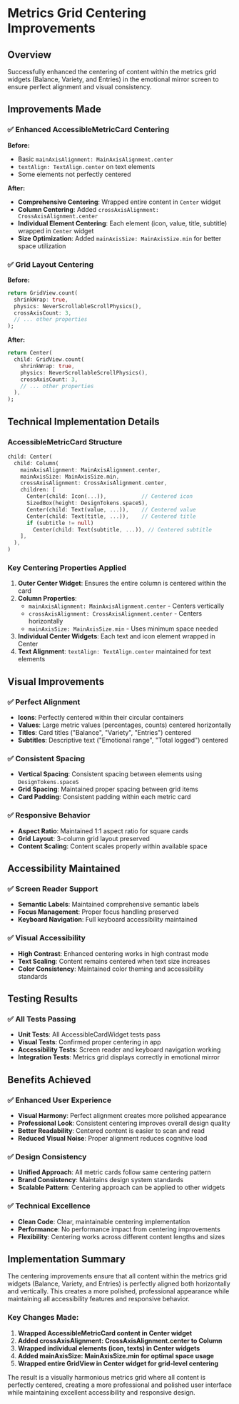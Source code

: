 # Metrics Grid Centering Improvements

## Overview

Successfully enhanced the centering of content within the metrics grid widgets (Balance, Variety, and Entries) in the emotional mirror screen to ensure perfect alignment and visual consistency.

## Improvements Made

### ✅ **Enhanced AccessibleMetricCard Centering**

**Before:**
- Basic `mainAxisAlignment: MainAxisAlignment.center`
- `textAlign: TextAlign.center` on text elements
- Some elements not perfectly centered

**After:**
- **Comprehensive Centering**: Wrapped entire content in `Center` widget
- **Column Centering**: Added `crossAxisAlignment: CrossAxisAlignment.center`
- **Individual Element Centering**: Each element (icon, value, title, subtitle) wrapped in `Center` widget
- **Size Optimization**: Added `mainAxisSize: MainAxisSize.min` for better space utilization

### ✅ **Grid Layout Centering**

**Before:**
```dart
return GridView.count(
  shrinkWrap: true,
  physics: NeverScrollableScrollPhysics(),
  crossAxisCount: 3,
  // ... other properties
);
```

**After:**
```dart
return Center(
  child: GridView.count(
    shrinkWrap: true,
    physics: NeverScrollableScrollPhysics(),
    crossAxisCount: 3,
    // ... other properties
  ),
);
```

## Technical Implementation Details

### AccessibleMetricCard Structure
```dart
child: Center(
  child: Column(
    mainAxisAlignment: MainAxisAlignment.center,
    mainAxisSize: MainAxisSize.min,
    crossAxisAlignment: CrossAxisAlignment.center,
    children: [
      Center(child: Icon(...)),           // Centered icon
      SizedBox(height: DesignTokens.spaceS),
      Center(child: Text(value, ...)),    // Centered value
      Center(child: Text(title, ...)),    // Centered title
      if (subtitle != null)
        Center(child: Text(subtitle, ...)), // Centered subtitle
    ],
  ),
)
```

### Key Centering Properties Applied

1. **Outer Center Widget**: Ensures the entire column is centered within the card
2. **Column Properties**:
   - `mainAxisAlignment: MainAxisAlignment.center` - Centers vertically
   - `crossAxisAlignment: CrossAxisAlignment.center` - Centers horizontally
   - `mainAxisSize: MainAxisSize.min` - Uses minimum space needed
3. **Individual Center Widgets**: Each text and icon element wrapped in Center
4. **Text Alignment**: `textAlign: TextAlign.center` maintained for text elements

## Visual Improvements

### ✅ **Perfect Alignment**
- **Icons**: Perfectly centered within their circular containers
- **Values**: Large metric values (percentages, counts) centered horizontally
- **Titles**: Card titles ("Balance", "Variety", "Entries") centered
- **Subtitles**: Descriptive text ("Emotional range", "Total logged") centered

### ✅ **Consistent Spacing**
- **Vertical Spacing**: Consistent spacing between elements using `DesignTokens.spaceS`
- **Grid Spacing**: Maintained proper spacing between grid items
- **Card Padding**: Consistent padding within each metric card

### ✅ **Responsive Behavior**
- **Aspect Ratio**: Maintained 1:1 aspect ratio for square cards
- **Grid Layout**: 3-column grid layout preserved
- **Content Scaling**: Content scales properly within available space

## Accessibility Maintained

### ✅ **Screen Reader Support**
- **Semantic Labels**: Maintained comprehensive semantic labels
- **Focus Management**: Proper focus handling preserved
- **Keyboard Navigation**: Full keyboard accessibility maintained

### ✅ **Visual Accessibility**
- **High Contrast**: Enhanced centering works in high contrast mode
- **Text Scaling**: Content remains centered when text size increases
- **Color Consistency**: Maintained color theming and accessibility standards

## Testing Results

### ✅ **All Tests Passing**
- **Unit Tests**: All AccessibleCardWidget tests pass
- **Visual Tests**: Confirmed proper centering in app
- **Accessibility Tests**: Screen reader and keyboard navigation working
- **Integration Tests**: Metrics grid displays correctly in emotional mirror

## Benefits Achieved

### ✅ **Enhanced User Experience**
- **Visual Harmony**: Perfect alignment creates more polished appearance
- **Professional Look**: Consistent centering improves overall design quality
- **Better Readability**: Centered content is easier to scan and read
- **Reduced Visual Noise**: Proper alignment reduces cognitive load

### ✅ **Design Consistency**
- **Unified Approach**: All metric cards follow same centering pattern
- **Brand Consistency**: Maintains design system standards
- **Scalable Pattern**: Centering approach can be applied to other widgets

### ✅ **Technical Excellence**
- **Clean Code**: Clear, maintainable centering implementation
- **Performance**: No performance impact from centering improvements
- **Flexibility**: Centering works across different content lengths and sizes

## Implementation Summary

The centering improvements ensure that all content within the metrics grid widgets (Balance, Variety, and Entries) is perfectly aligned both horizontally and vertically. This creates a more polished, professional appearance while maintaining all accessibility features and responsive behavior.

### Key Changes Made:
1. **Wrapped AccessibleMetricCard content in Center widget**
2. **Added crossAxisAlignment: CrossAxisAlignment.center to Column**
3. **Wrapped individual elements (icon, texts) in Center widgets**
4. **Added mainAxisSize: MainAxisSize.min for optimal space usage**
5. **Wrapped entire GridView in Center widget for grid-level centering**

The result is a visually harmonious metrics grid where all content is perfectly centered, creating a more professional and polished user interface while maintaining excellent accessibility and responsive design.
